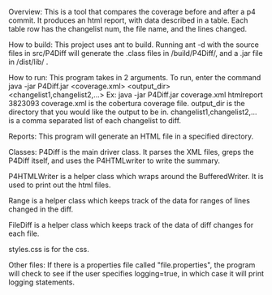 Overview:
This is a tool that compares the coverage before and after a p4 commit. It produces an html report,
with data described in a table. Each table row has the changelist num, the file name, and the lines
changed.

How to build:
This project uses ant to build. Running ant -d with the source files in src/P4Diff
will generate the .class files in /build/P4Diff/, and a .jar file in /dist/lib/ .

How to run:
This program takes in 2 arguments. To run, enter the command
java -jar P4Diff.jar <coverage.xml> <output_dir> <changelist1,changelist2,...>
Ex: java -jar P4Diff.jar coverage.xml htmlreport 3823093
coverage.xml is the cobertura coverage file.
output_dir is the directory that you would like the output to be in.
changelist1,changelist2,... is a comma separated list of each changelist to diff.

Reports:
This program will generate an HTML file in a specified directory.

Classes:
P4Diff is the main driver class. It parses the XML files, greps the P4Diff itself, and uses
the P4HTMLwriter to write the summary.

P4HTMLWriter is a helper class which wraps around the BufferedWriter. It is used to print out the html files.

Range is a helper class which keeps track of the data for ranges of lines changed in the diff.

FileDiff is a helper class which keeps track of the data of diff changes for each file.

styles.css is for the css.

Other files:
If there is a properties file called "file.properties", the program will check to see if
the user specifies logging=true, in which case it will print logging statements.